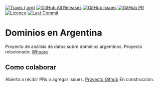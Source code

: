 [![Travis (.org)](https://img.shields.io/travis/OpenDataCordoba/nic)](https://travis-ci.org/github/OpenDataCordoba/nic)
[![GitHub All Releases](https://img.shields.io/github/downloads/OpenDataCordoba/nic/total)](https://github.com/OpenDataCordoba/nic/releases)
[![GitHub Issues](https://img.shields.io/github/issues/OpenDataCordoba/nic)](https://github.com/OpenDataCordoba/nic/issues)
[![GitHub PR](https://img.shields.io/github/issues-pr/OpenDataCordoba/nic)](https://github.com/OpenDataCordoba/nic/pulls)
[![Licence](https://img.shields.io/github/license/OpenDataCordoba/nic)](https://github.com/OpenDataCordoba/nic/blob/main/LICENSE)
[![Last Commit](https://img.shields.io/github/last-commit/OpenDataCordoba/nic)](https://github.com/OpenDataCordoba/nic/commits/main)

# Dominios en Argentina

Proyecto de análisis de datos sobre dominios argentinos.
Proyecto relacionado: [Whoare](https://github.com/OpenDataCordoba/whoare)

## Como colaborar

Abierto a recibir PRs o agregar issues. 
[Proyecto Github](https://github.com/orgs/OpenDataCordoba/projects/1?fullscreen=true)
En construcción. 
